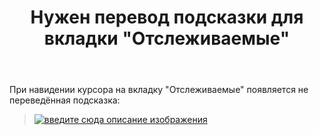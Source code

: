 ﻿---
title: "Нужен перевод подсказки для вкладки &quot;Отслеживаемые&quot;"
se.owner.user_id: 361068
se.owner.display_name: "EOF"
se.owner.link: "https://ru.meta.stackoverflow.com/users/361068/eof"
se.link: "https://ru.meta.stackoverflow.com/questions/10868/%d0%9d%d1%83%d0%b6%d0%b5%d0%bd-%d0%bf%d0%b5%d1%80%d0%b5%d0%b2%d0%be%d0%b4-%d0%bf%d0%be%d0%b4%d1%81%d0%ba%d0%b0%d0%b7%d0%ba%d0%b8-%d0%b4%d0%bb%d1%8f-%d0%b2%d0%ba%d0%bb%d0%b0%d0%b4%d0%ba%d0%b8-%d0%9e%d1%82%d1%81%d0%bb%d0%b5%d0%b6%d0%b8%d0%b2%d0%b0%d0%b5%d0%bc%d1%8b%d0%b5"
se.question_id: 10868
se.post_type: question
---
<p>При навидении курсора на вкладку &quot;Отслеживаемые&quot; появляется не переведённая подсказка:</p>
<blockquote>
<p><a href="https://i.stack.imgur.com/TXm5m.png" rel="nofollow noreferrer"><img src="https://i.stack.imgur.com/TXm5m.png" alt="введите сюда описание изображения" /></a></p>
</blockquote>
